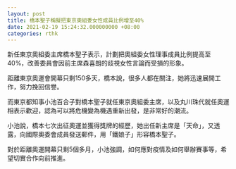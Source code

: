 ```yaml
---
layout: post
title: 橋本聖子稱擬把東京奧組委女性成員比例增至40%
date: 2021-02-19 15:24:32.000000000 +08:00
categories: rthk
---
```


新任東京奧組委主席橋本聖子表示，計劃把奧組委女性理事成員比例提高至40%，改善委員會因前主席森喜朗的歧視女性言論而受損的形象。

距離東京奧運會開幕只剩150多天，橋本說，很多人都在關注，她將迅速展開工作，努力挽回信譽。

而東京都知事小池百合子對橋本聖子就任東京奧組委主席，以及丸川珠代就任奧運相表示歡迎，認為可以將危機變為機遇重新出發，是非常好的潮流。

小池說，橋本七次出征奧運並獲得獎牌的經歷，她出任新主席是「天命」，又透露，向國際奧委會成員發送郵件，用「鐵娘子」形容橋本聖子。

對於距離奧運開幕只剩5個多月，小池強調，如何應對疫情及如何舉辦賽事等，希望切實合作向前推進。
